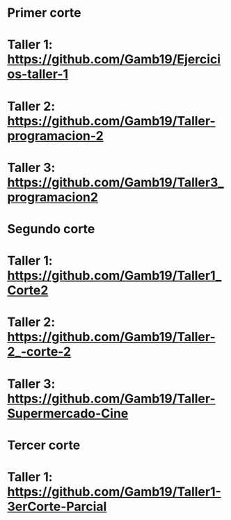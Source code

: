 # Primer corte
# Taller 1: https://github.com/Gamb19/Ejercicios-taller-1
# Taller 2: https://github.com/Gamb19/Taller-programacion-2
# Taller 3: https://github.com/Gamb19/Taller3_programacion2
# Segundo corte

# Taller 1: https://github.com/Gamb19/Taller1_Corte2
# Taller 2: https://github.com/Gamb19/Taller-2_-corte-2
# Taller 3: https://github.com/Gamb19/Taller-Supermercado-Cine

# Tercer corte
# Taller 1: https://github.com/Gamb19/Taller1-3erCorte-Parcial
